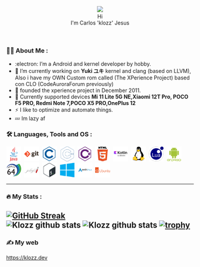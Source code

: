 <div id="header" align="center">
  <img src="https://media3.giphy.com/media/EOmYN5kVP3W2Lyn6dx/giphy.gif?cid=ecf05e47fpbng8cswu7vxdg20vncr6hyn9ky75sgeeivb4z7&rid=giphy.gif" width="100"/></br>
 Hi</br>
I'm Carlos 'klozz' Jesus</br>
<img src="https://komarev.com/ghpvc/?username=klozz&style=flat-square&color=blue" alt=""/>
</div>

#
### :man_technologist: About Me :
- :electron: I’m a Android and kernel developer by hobby.
- 🔭 I’m currently working on <b>Yuki ユキ</b> kernel and clang (based on LLVM), Also i have my OWN Custom rom called (The XPerience Project) based con CLO (CodeAuroraForum previously)
- 🌠 founded the xperience project in December 2011.
- :iphone:  Currently supported devices <b>Mi 11 Lite 5G NE,Xiaomi 12T Pro, POCO F5 PRO, Redmi Note 7,POCO X5 PRO,OnePlus 12 </b>
- ⚡ I like to optimize and automate things.
- :zzz: Im lazy af

### :hammer_and_wrench: Languages, Tools and OS :
<div> 
  <img src="https://github.com/devicons/devicon/blob/master/icons/java/java-original-wordmark.svg" title="Java" alt="Java" width="40" height="40"/>&nbsp;
  <img src="https://github.com/devicons/devicon/blob/master/icons/git/git-original-wordmark.svg" title="Git" **alt="Git" width="40" height="40"/>&nbsp;
  <img src="https://github.com/devicons/devicon/blob/master/icons/c/c-line.svg" title="c" **alt="c" width="40" height="40"/>&nbsp;
  <img src="https://github.com/devicons/devicon/blob/master/icons/cplusplus/cplusplus-line.svg" title="Java" alt="cpp" width="40" height="40"/>&nbsp;
  <img src="https://github.com/devicons/devicon/blob/master/icons/csharp/csharp-line.svg" title="Java" alt="csharp" width="40" height="40"/>&nbsp;
  <img src="https://github.com/devicons/devicon/blob/master/icons/html5/html5-original-wordmark.svg" title="html5" alt="Java" width="40" height="40"/>&nbsp;
  <img src="https://github.com/devicons/devicon/blob/master/icons/kotlin/kotlin-original-wordmark.svg" title="Kotlin" alt="Java" width="40" height="40"/>&nbsp;
  <img src="https://github.com/devicons/devicon/blob/master/icons/linux/linux-original.svg" title="Java" alt="linux" width="40" height="40"/>&nbsp;
  <img src="https://github.com/devicons/devicon/blob/master/icons/lua/lua-original-wordmark.svg" title="Java" alt="lua" width="40" height="40"/>&nbsp;
  <img src="https://github.com/devicons/devicon/blob/master/icons/android/android-plain-wordmark.svg" title="c" **alt="c" width="40" height="40"/>&nbsp;
  <img src="https://github.com/devicons/devicon/blob/master/icons/aarch64/aarch64-original.svg" title="Java" alt="aarch" width="40" height="40"/>&nbsp;
  <img src="https://github.com/devicons/devicon/blob/develop/icons/jekyll/jekyll-original-wordmark.svg" title="jekyll" alt="jekyll" width="40" height="40"/>&nbsp;
  <img src="https://github.com/devicons/devicon/blob/develop/icons/bash/bash-original.svg" title="bash" alt="bash" width="40" height="40"/>&nbsp;
  <img src="https://github.com/devicons/devicon/blob/develop/icons/windows8/windows8-original.svg" title="winbugs" alt="winbugs" width="40" height="40"/>&nbsp;
  <img src="https://github.com/devicons/devicon/blob/develop/icons/archlinux/archlinux-original-wordmark.svg" title="archlinux" alt="archlinux" width="40" height="40"/>&nbsp;
  <img src="https://github.com/devicons/devicon/blob/develop/icons/ubuntu/ubuntu-plain-wordmark.svg" title="ubuntu" alt="ubuntu" width="40" height="40"/>&nbsp;
</div>

---
### :fire: My Stats :
[![GitHub Streak](http://github-readme-streak-stats.herokuapp.com?user=klozz&theme=tokyonight_duo&locale=es)](https://git.io/streak-stats)</br>
![Klozz github stats](https://github-readme-stats.vercel.app/api?username=klozz&show_icons=true&theme=rose_pine&&count_private=true&show_owner=true&include_all_commits=true&layout=compact)      ![Klozz github stats](https://github-readme-stats.vercel.app/api/top-langs/?username=klozz&show_icons=true&theme=rose_pine&count_private=true&show_owner=true&include_all_commits=true&layout=compact)
[![trophy](https://github-profile-trophy.vercel.app/?username=klozz&theme=radical&title=MultiLanguage,Organizations,Repositories,Stars,Commit,PullRequest)](https://github.com/klozz/klozz)
---
### :writing_hand: My web
https://klozz.dev
